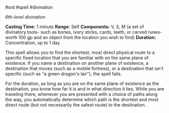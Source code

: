 #srd #spell #divination 

*6th-level divination*

**Casting Time:** 1 minute
**Range:** Self
**Components:** V, S, M (a set of divinatory tools- such as bones, ivory sticks, cards, teeth, or carved runes-worth 100 gp and an object from the location you wish to find)
**Duration:** Concentration, up to 1 day

This spell allows you to find the shortest, most direct physical route to a specific fixed location that you are familiar with on the same plane of existence. If you name a destination on another plane of existence, a destination that moves (such as a mobile fortress), or a destination that isn't specific (such as "a green dragon's lair"), the spell fails.

For the duration, as long as you are on the same plane of existence as the destination, you know how far it is and in what direction it lies. While you are traveling there, whenever you are presented with a choice of paths along the way, you automatically determine which path is the shortest and most direct route (but not necessarily the safest route) to the destination.
